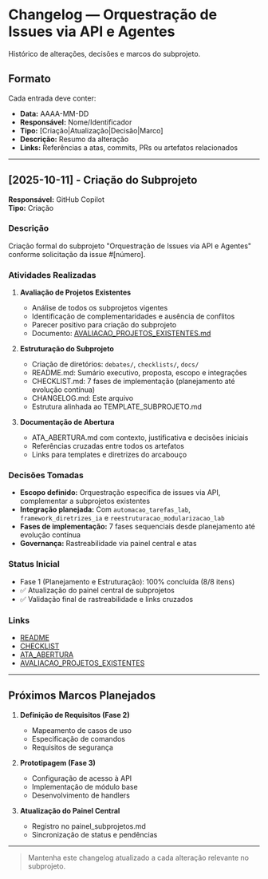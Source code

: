 # Changelog — Orquestração de Issues via API e Agentes

Histórico de alterações, decisões e marcos do subprojeto.

## Formato

Cada entrada deve conter:
- **Data:** AAAA-MM-DD
- **Responsável:** Nome/Identificador
- **Tipo:** [Criação|Atualização|Decisão|Marco]
- **Descrição:** Resumo da alteração
- **Links:** Referências a atas, commits, PRs ou artefatos relacionados

---

## [2025-10-11] - Criação do Subprojeto

**Responsável:** GitHub Copilot  
**Tipo:** Criação

### Descrição

Criação formal do subprojeto "Orquestração de Issues via API e Agentes" conforme solicitação da issue #[número]. 

### Atividades Realizadas

1. **Avaliação de Projetos Existentes**
   - Análise de todos os subprojetos vigentes
   - Identificação de complementaridades e ausência de conflitos
   - Parecer positivo para criação do subprojeto
   - Documento: [AVALIACAO_PROJETOS_EXISTENTES.md](docs/AVALIACAO_PROJETOS_EXISTENTES.md)

2. **Estruturação do Subprojeto**
   - Criação de diretórios: `debates/`, `checklists/`, `docs/`
   - README.md: Sumário executivo, proposta, escopo e integrações
   - CHECKLIST.md: 7 fases de implementação (planejamento até evolução contínua)
   - CHANGELOG.md: Este arquivo
   - Estrutura alinhada ao TEMPLATE_SUBPROJETO.md

3. **Documentação de Abertura**
   - ATA_ABERTURA.md com contexto, justificativa e decisões iniciais
   - Referências cruzadas entre todos os artefatos
   - Links para templates e diretrizes do arcabouço

### Decisões Tomadas

- **Escopo definido:** Orquestração específica de issues via API, complementar a subprojetos existentes
- **Integração planejada:** Com `automacao_tarefas_lab`, `framework_diretrizes_ia` e `reestruturacao_modularizacao_lab`
- **Fases de implementação:** 7 fases sequenciais desde planejamento até evolução contínua
- **Governança:** Rastreabilidade via painel central e atas

### Status Inicial

- Fase 1 (Planejamento e Estruturação): 100% concluída (8/8 itens)
- ✅ Atualização do painel central de subprojetos
- ✅ Validação final de rastreabilidade e links cruzados

### Links

- [README](README.md)
- [CHECKLIST](CHECKLIST.md)
- [ATA_ABERTURA](debates/ATA_ABERTURA.md)
- [AVALIACAO_PROJETOS_EXISTENTES](docs/AVALIACAO_PROJETOS_EXISTENTES.md)

---

## Próximos Marcos Planejados

1. **Definição de Requisitos (Fase 2)**
   - Mapeamento de casos de uso
   - Especificação de comandos
   - Requisitos de segurança

2. **Prototipagem (Fase 3)**
   - Configuração de acesso à API
   - Implementação de módulo base
   - Desenvolvimento de handlers

3. **Atualização do Painel Central**
   - Registro no painel_subprojetos.md
   - Sincronização de status e pendências

---

> Mantenha este changelog atualizado a cada alteração relevante no subprojeto.
